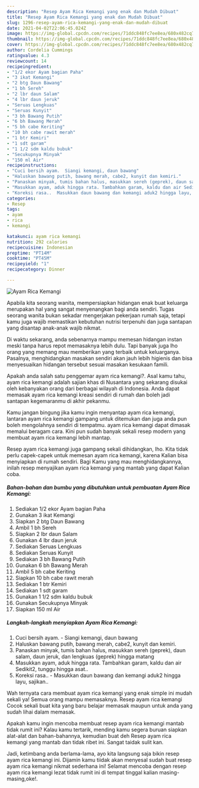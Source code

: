 ```yaml
---
description: "Resep Ayam Rica Kemangi yang enak dan Mudah Dibuat"
title: "Resep Ayam Rica Kemangi yang enak dan Mudah Dibuat"
slug: 1296-resep-ayam-rica-kemangi-yang-enak-dan-mudah-dibuat
date: 2021-04-02T22:06:45.024Z
image: https://img-global.cpcdn.com/recipes/71ddc848fc7ee8ea/680x482cq70/ayam-rica-kemangi-foto-resep-utama.jpg
thumbnail: https://img-global.cpcdn.com/recipes/71ddc848fc7ee8ea/680x482cq70/ayam-rica-kemangi-foto-resep-utama.jpg
cover: https://img-global.cpcdn.com/recipes/71ddc848fc7ee8ea/680x482cq70/ayam-rica-kemangi-foto-resep-utama.jpg
author: Cordelia Cummings
ratingvalue: 4.3
reviewcount: 14
recipeingredient:
- "1/2 ekor Ayam bagian Paha"
- "3 ikat Kemangi"
- "2 btg Daun Bawang"
- "1 bh Sereh"
- "2 lbr daun Salam"
- "4 lbr daun jeruk"
- "Seruas Lengkuas"
- "Seruas Kunyit"
- "3 bh Bawang Putih"
- "6 bh Bawang Merah"
- "5 bh cabe Keriting"
- "10 bh cabe rawit merah"
- "1 btr Kemiri"
- "1 sdt garam"
- "1 1/2 sdm kaldu bubuk"
- "Secukupnya Minyak"
- "150 ml Air"
recipeinstructions:
- "Cuci bersih ayam.  Siangi kemangi, daun bawang"
- "Haluskan bawang putih, bawang merah, cabe2, kunyit dan kemiri."
- "Panaskan minyak, tumis bahan halus, masukkan sereh (geprek), daun salam, daun jeruk, dan lengkuas (geprek) hingga matang"
- "Masukkan ayam, aduk hingga rata. Tambahkan garam, kaldu dan air Sedikit2, tunggu hingga asat.."
- "Koreksi rasa..  Masukkan daun bawang dan kemangi aduk2 hingga layu, sajikan.."
categories:
- Resep
tags:
- ayam
- rica
- kemangi

katakunci: ayam rica kemangi 
nutrition: 292 calories
recipecuisine: Indonesian
preptime: "PT14M"
cooktime: "PT45M"
recipeyield: "1"
recipecategory: Dinner

---
```



![Ayam Rica Kemangi](https://img-global.cpcdn.com/recipes/71ddc848fc7ee8ea/680x482cq70/ayam-rica-kemangi-foto-resep-utama.jpg)

Apabila kita seorang wanita, mempersiapkan hidangan enak buat keluarga merupakan hal yang sangat menyenangkan bagi anda sendiri. Tugas seorang  wanita bukan sekadar mengerjakan pekerjaan rumah saja, tetapi kamu juga wajib memastikan kebutuhan nutrisi terpenuhi dan juga santapan yang disantap anak-anak wajib nikmat.

Di waktu  sekarang, anda sebenarnya mampu memesan hidangan instan meski tanpa harus repot memasaknya lebih dulu. Tapi banyak juga lho orang yang memang mau memberikan yang terbaik untuk keluarganya. Pasalnya, menghidangkan masakan sendiri akan jauh lebih higienis dan bisa menyesuaikan hidangan tersebut sesuai masakan kesukaan famili. 



Apakah anda salah satu penggemar ayam rica kemangi?. Asal kamu tahu, ayam rica kemangi adalah sajian khas di Nusantara yang sekarang disukai oleh kebanyakan orang dari berbagai wilayah di Indonesia. Anda dapat memasak ayam rica kemangi kreasi sendiri di rumah dan boleh jadi santapan kegemaranmu di akhir pekanmu.

Kamu jangan bingung jika kamu ingin menyantap ayam rica kemangi, lantaran ayam rica kemangi gampang untuk ditemukan dan juga anda pun boleh mengolahnya sendiri di tempatmu. ayam rica kemangi dapat dimasak memalui beragam cara. Kini pun sudah banyak sekali resep modern yang membuat ayam rica kemangi lebih mantap.

Resep ayam rica kemangi juga gampang sekali dihidangkan, lho. Kita tidak perlu capek-capek untuk memesan ayam rica kemangi, karena Kalian bisa menyiapkan di rumah sendiri. Bagi Kamu yang mau menghidangkannya, inilah resep menyajikan ayam rica kemangi yang mantab yang dapat Kalian coba.

<!--inarticleads1-->

##### Bahan-bahan dan bumbu yang dibutuhkan untuk pembuatan Ayam Rica Kemangi:

1. Sediakan 1/2 ekor Ayam bagian Paha
1. Gunakan 3 ikat Kemangi
1. Siapkan 2 btg Daun Bawang
1. Ambil 1 bh Sereh
1. Siapkan 2 lbr daun Salam
1. Gunakan 4 lbr daun jeruk
1. Sediakan Seruas Lengkuas
1. Sediakan Seruas Kunyit
1. Sediakan 3 bh Bawang Putih
1. Gunakan 6 bh Bawang Merah
1. Ambil 5 bh cabe Keriting
1. Siapkan 10 bh cabe rawit merah
1. Sediakan 1 btr Kemiri
1. Sediakan 1 sdt garam
1. Gunakan 1 1/2 sdm kaldu bubuk
1. Gunakan Secukupnya Minyak
1. Siapkan 150 ml Air




<!--inarticleads2-->

##### Langkah-langkah menyiapkan Ayam Rica Kemangi:

1. Cuci bersih ayam.  - Siangi kemangi, daun bawang
1. Haluskan bawang putih, bawang merah, cabe2, kunyit dan kemiri.
1. Panaskan minyak, tumis bahan halus, masukkan sereh (geprek), daun salam, daun jeruk, dan lengkuas (geprek) hingga matang
1. Masukkan ayam, aduk hingga rata. Tambahkan garam, kaldu dan air Sedikit2, tunggu hingga asat..
1. Koreksi rasa..  - Masukkan daun bawang dan kemangi aduk2 hingga layu, sajikan..




Wah ternyata cara membuat ayam rica kemangi yang enak simple ini mudah sekali ya! Semua orang mampu memasaknya. Resep ayam rica kemangi Cocok sekali buat kita yang baru belajar memasak maupun untuk anda yang sudah lihai dalam memasak.

Apakah kamu ingin mencoba membuat resep ayam rica kemangi mantab tidak rumit ini? Kalau kamu tertarik, mending kamu segera buruan siapkan alat-alat dan bahan-bahannya, kemudian buat deh Resep ayam rica kemangi yang mantab dan tidak ribet ini. Sangat taidak sulit kan. 

Jadi, ketimbang anda berlama-lama, ayo kita langsung saja bikin resep ayam rica kemangi ini. Dijamin kamu tiidak akan menyesal sudah buat resep ayam rica kemangi nikmat sederhana ini! Selamat mencoba dengan resep ayam rica kemangi lezat tidak rumit ini di tempat tinggal kalian masing-masing,oke!.

